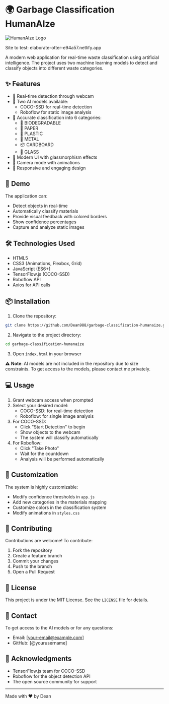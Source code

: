 # 🌍 Garbage Classification HumanAIze

![HumanAIze Logo](https://i.imgur.com/y9vLUyy.png)

Site to test: elaborate-otter-e94a57.netlify.app

A modern web application for real-time waste classification using artificial intelligence. The project uses two machine learning models to detect and classify objects into different waste categories.

## ✨ Features

- 🎥 Real-time detection through webcam
- 🤖 Two AI models available:
  - COCO-SSD for real-time detection
  - Roboflow for static image analysis
- 🎯 Accurate classification into 6 categories:
  - 🌱 BIODEGRADABLE
  - 📄 PAPER
  - 🥤 PLASTIC
  - 🔧 METAL
  - 📦 CARDBOARD
  - 🍷 GLASS
- 💫 Modern UI with glassmorphism effects
- 📸 Camera mode with animations
- 🎨 Responsive and engaging design

## 🚀 Demo

The application can:
- Detect objects in real-time
- Automatically classify materials
- Provide visual feedback with colored borders
- Show confidence percentages
- Capture and analyze static images

## 🛠️ Technologies Used

- HTML5
- CSS3 (Animations, Flexbox, Grid)
- JavaScript (ES6+)
- TensorFlow.js (COCO-SSD)
- Roboflow API
- Axios for API calls

## 📦 Installation

1. Clone the repository:
```bash
git clone https://github.com/Dean988/garbage-classification-humanaize.git
```

2. Navigate to the project directory:
```bash
cd garbage-classification-humanaize
```

3. Open `index.html` in your browser

⚠️ **Note**: AI models are not included in the repository due to size constraints. To get access to the models, please contact me privately.

## 💻 Usage

1. Grant webcam access when prompted
2. Select your desired model:
   - COCO-SSD: for real-time detection
   - Roboflow: for single image analysis
3. For COCO-SSD:
   - Click "Start Detection" to begin
   - Show objects to the webcam
   - The system will classify automatically
4. For Roboflow:
   - Click "Take Photo"
   - Wait for the countdown
   - Analysis will be performed automatically

## 🎨 Customization

The system is highly customizable:
- Modify confidence thresholds in `app.js`
- Add new categories in the materials mapping
- Customize colors in the classification system
- Modify animations in `styles.css`

## 🤝 Contributing

Contributions are welcome! To contribute:
1. Fork the repository
2. Create a feature branch
3. Commit your changes
4. Push to the branch
5. Open a Pull Request

## 📄 License

This project is under the MIT License. See the `LICENSE` file for details.

## 📧 Contact

To get access to the AI models or for any questions:
- Email: [your-email@example.com]
- GitHub: [@yourusername]

## 🙏 Acknowledgments

- TensorFlow.js team for COCO-SSD
- Roboflow for the object detection API
- The open source community for support

---
Made with ❤️ by Dean 
